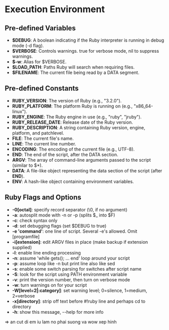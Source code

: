 # Execution Environment

## Pre-defined Variables
- **$DEBUG**: A boolean indicating if the Ruby interpreter is running in debug mode (-d flag).
- **$VERBOSE**: Controls warnings. true for verbose mode, nil to suppress warnings.
- **$-w**: Alias for $VERBOSE.
- **$LOAD_PATH**: Paths Ruby will search when requiring files.
- **$FILENAME**: The current file being read by a DATA segment.

## Pre-defined Constants
- **RUBY_VERSION**: The version of Ruby (e.g., "3.2.0").
- **RUBY_PLATFORM**: The platform Ruby is running on (e.g., "x86_64-linux").
- **RUBY_ENGINE**: The Ruby engine in use (e.g., "ruby", "jruby").
- **RUBY_RELEASE_DATE**: Release date of the Ruby version.
- **RUBY_DESCRIPTION**: A string containing Ruby version, engine, platform, and patchlevel.
- **__FILE__**: The current file's name.
- **__LINE__**: The current line number.
- **__ENCODING__**: The encoding of the current file (e.g., UTF-8).
- **__END__**: The end of the script, after the DATA section.
- **ARGV**: The array of command-line arguments passed to the script (similar to $*).
- **DATA**: A file-like object representing the data section of the script (after __END__).
- **ENV**: A hash-like object containing environment variables.

## Ruby Flags and Options
- **-0[octal]**: specify record separator (\0, if no argument)
- **-a**: autosplit mode with -n or -p (splits $_ into $F)
- **-c**: check syntax only
- **-d**: set debugging flags (set $DEBUG to true)
- **-e 'command'**: one line of script. Several -e's allowed. Omit [programfile]
- **-i[extension]**: edit ARGV files in place (make backup if extension supplied)
- **-l**: enable line ending processing
- **-n**: assume 'while gets(); ... end' loop around your script
- **-p**: assume loop like -n but print line also like sed
- **-s**: enable some switch parsing for switches after script name
- **-S**: look for the script using PATH environment variable
- **-v**: print the version number, then turn on verbose mode
- **-w**: turn warnings on for your script
- **-W[level=2|:category]**: set warning level; 0=silence, 1=medium, 2=verbose
- **-x[directory]**: strip off text before #!ruby line and perhaps cd to directory
- **-h**: show this message, --help for more info

=> an cut di em iu lam no phai suong va wow xep hinh
